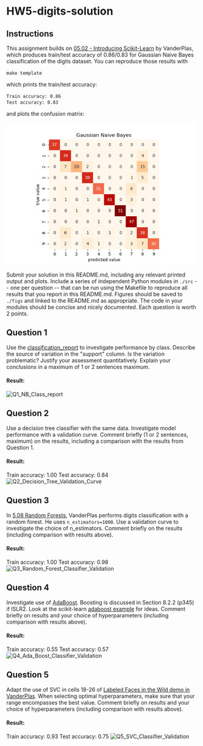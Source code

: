 # HW5-digits-solution

## Instructions

This assignment builds on
[05.02 - Introducing Scikit-Learn](https://github.com/jakevdp/PythonDataScienceHandbook/blob/master/notebooks/05.02-Introducing-Scikit-Learn.ipynb) by VanderPlas, which produces train/test accuracy of 0.86/0.83 for Gaussian Naive Bayes
classification of the digits dataset.
You can reproduce those results with
```
make template
```
which prints the train/test accuracy:
```
Train accuracy: 0.86
Test accuracy: 0.83
```
and plots the confusion matrix:

<img src="figs/template.png" width="500px">

Submit your solution in this README.md, including any relevant printed output and plots. 
Include a series of independent Python modules in `./src` -- one per question -- that can be run using the 
Makefile to reproduce all results that you report in this README.md. 
Figures should be saved to `./figs` and linked to the README.md as appropriate.
The code in your modules should be concise and nicely documented.
Each question is worth 2 points. 

## Question 1

Use the [classification_report](https://scikit-learn.org/stable/modules/generated/sklearn.metrics.classification_report.html) to investigate performance by class.
Describe the source of variation in the "support" column.
Is the variation problematic? Justify your assessment quantitatively.
Explain your conclusions in a maximum of 1 or 2 sentences maximum.

#### Result:

![Q1_NB_Class_report](https://user-images.githubusercontent.com/45035308/207872974-d3cb3904-8710-48f0-b032-80ab1eb3c618.png)


## Question 2

Use a decision tree classifier with the same data.
Investigate model performance with a validation curve.
Comment briefly (1 or 2 sentences, maximum) on the results, including a comparison with the results from Question 1.

#### Result:

Train accuracy: 1.00
Test accuracy: 0.84
![Q2_Decision_Tree_Validation_Curve](https://user-images.githubusercontent.com/45035308/207873136-0fe5c1bc-e8e6-4e70-b429-6a22ad78cc62.png)


## Question 3

In [5.08 Random Forests](https://github.com/jakevdp/PythonDataScienceHandbook/blob/master/notebooks/05.08-Random-Forests.ipynb), VanderPlas performs digits classification with a random forest.
He uses `n_estimators=1000`.
Use a validation curve to investigate the choice of n_estimators.
Comment briefly on the results (including comparison with results above).

#### Result:

Train accuracy: 1.00
Test accuracy: 0.98
![Q3_Random_Forest_Classifier_Validation](https://user-images.githubusercontent.com/45035308/207873174-9babbd12-45b9-4136-a107-eb0c58e6fcd0.png)


## Question 4

Investigate use of
[AdaBoost](https://scikit-learn.org/stable/modules/generated/sklearn.ensemble.AdaBoostClassifier.html).
Boosting is discussed in Section 8.2.2 (p345) if ISLR2.
Look at the scikit-learn
[adaboost example](https://scikit-learn.org/stable/auto_examples/ensemble/plot_adaboost_hastie_10_2.html) for ideas.
Comment briefly on results and your choice of hyperparameters (including comparison with results above).

#### Result:

Train accuracy: 0.55
Test accuracy: 0.57
![Q4_Ada_Boost_Classifier_Validation](https://user-images.githubusercontent.com/45035308/207873211-667af76b-85ea-472d-807a-117c94d7b766.png)


## Question 5

Adapt the use of SVC in cells 18-26 of
[Labeled Faces in the Wild demo in VanderPlas](https://github.com/jakevdp/PythonDataScienceHandbook/blob/master/notebooks/05.07-Support-Vector-Machines.ipynb).
When selecting optimal hyperparameters, make sure that your range encompasses the
best value.
Comment briefly on results and your choice of hyperparameters (including comparison with results above).

#### Result:

Train accuracy: 0.93
Test accuracy: 0.75
![Q5_SVC_Classifier_Validation](https://user-images.githubusercontent.com/45035308/207873243-544ac9e0-fe27-41dd-bd2f-f92421003afd.png)


